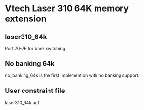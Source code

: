 # Vtech Laser 310 64K memory extension

## laser310_64k

Port 70-7F for bank switching  
 
## No banking 64k

no_banking_64k is the first implemention with no banking support.  

## User constraint file

laser310_64k.ucf
